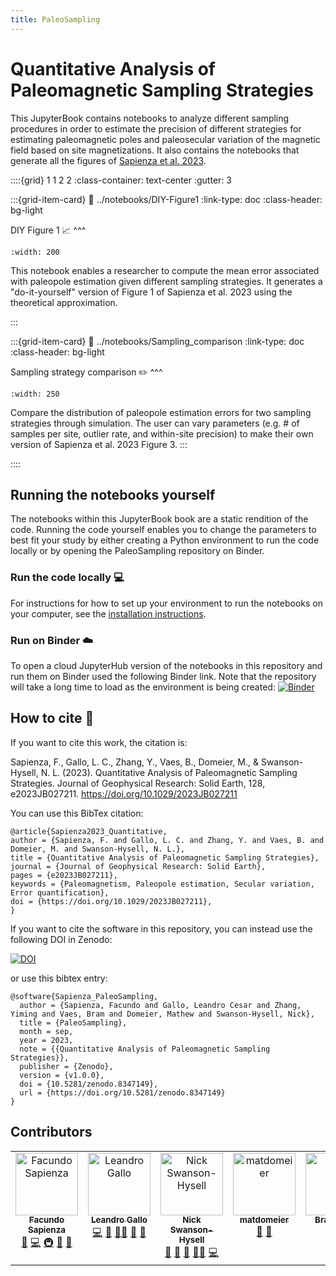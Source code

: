 ```yaml
---
title: PaleoSampling
---
```


# Quantitative Analysis of Paleomagnetic Sampling Strategies

This JupyterBook contains notebooks to analyze different sampling procedures in order to estimate the precision of different strategies for estimating paleomagnetic poles and paleosecular variation of the magnetic field based on site magnetizations. It also contains the notebooks that generate all the figures of [Sapienza et al. 2023](https://doi.org/10.1029/2023JB027211).

::::{grid} 1 1 2 2
:class-container: text-center
:gutter: 3

:::{grid-item-card}
:link: ../notebooks/DIY-Figure1
:link-type: doc
:class-header: bg-light

DIY Figure 1 📈
^^^

```{image} ../figures/logo.png
:width: 200
```

This notebook enables a researcher to compute the mean error associated with paleopole estimation given different sampling strategies. It generates a "do-it-yourself" version of Figure 1 of Sapienza et al. 2023 using the theoretical approximation.

:::

:::{grid-item-card}
:link: ../notebooks/Sampling_comparison
:link-type: doc
:class-header: bg-light

Sampling strategy comparison ✏️
^^^

```{image} ../figures/figure3_histogram/Figure3a.png
:width: 250
```

Compare the distribution of paleopole estimation errors for two sampling strategies through simulation. The user can vary parameters (e.g. # of samples per site, outlier rate, and within-site precision) to make their own version of Sapienza et al. 2023 Figure 3.
:::

::::

## Running the notebooks yourself

The notebooks within this JupyterBook book are a static rendition of the code. Running the code yourself enables you to change the parameters to best fit your study by either creating a Python environment to run the code locally or by opening the PaleoSampling repository on Binder.

### Run the code locally 💻

For instructions for how to set up your environment to run the notebooks on your computer, see the [installation instructions](installation.md).

### Run on Binder ☁️

To open a cloud JupyterHub version of the notebooks in this repository and run them on Binder used the following Binder link. Note that the repository will take a long time to load as the environment is being created: [![Binder](https://mybinder.org/badge_logo.svg)](https://mybinder.org/v2/gh/PolarWandering/PaleoSampling/HEAD)

## How to cite 📖

If you want to cite this work, the citation is:

Sapienza, F., Gallo, L. C., Zhang, Y., Vaes, B., Domeier, M., & Swanson-Hysell, N. L. (2023). Quantitative Analysis of Paleomagnetic Sampling Strategies. Journal of Geophysical Research: Solid Earth, 128, e2023JB027211. https://doi.org/10.1029/2023JB027211

You can use this BibTex citation:
```
@article{Sapienza2023_Quantitative,
author = {Sapienza, F. and Gallo, L. C. and Zhang, Y. and Vaes, B. and Domeier, M. and Swanson-Hysell, N. L.},
title = {Quantitative Analysis of Paleomagnetic Sampling Strategies},
journal = {Journal of Geophysical Research: Solid Earth},
pages = {e2023JB027211},
keywords = {Paleomagnetism, Paleopole estimation, Secular variation, Error quantification},
doi = {https://doi.org/10.1029/2023JB027211},
}
```
If you want to cite the software in this repository, you can instead use the following DOI in Zenodo:

[![DOI](https://zenodo.org/badge/595793364.svg)](https://zenodo.org/badge/latestdoi/595793364)

or use this bibtex entry: 
```
@software{Sapienza_PaleoSampling,
  author = {Sapienza, Facundo and Gallo, Leandro Cesar and Zhang, Yiming and Vaes, Bram and Domeier, Mathew and Swanson-Hysell, Nick},
  title = {PaleoSampling},
  month = sep,
  year = 2023,
  note = {{Quantitative Analysis of Paleomagnetic Sampling Strategies}},
  publisher = {Zenodo},
  version = {v1.0.0},
  doi = {10.5281/zenodo.8347149},
  url = {https://doi.org/10.5281/zenodo.8347149}
}
```

## Contributors

<table>
  <tbody>
    <tr>
      <td align="center" valign="top" width="14.28%"><a href="http://facusapienza.com"><img src="https://avatars.githubusercontent.com/u/39526081?v=4?s=100" width="100px;" alt="Facundo Sapienza"/><br /><sub><b>Facundo Sapienza</b></sub></a><br /><a href="#doc-facusapienza21" title="Documentation">📖</a> <a href="#code-facusapienza21" title="Code">💻</a> <a href="#infra-facusapienza21" title="Infrastructure (Hosting, Build-Tools, etc)">🚇</a> <a href="#design-facusapienza21" title="Design">🎨</a> <a href="#maintenance-facusapienza21" title="Maintenance">🚧</a></td>
      <td align="center" valign="top" width="14.28%"><a href="https://github.com/LenGallo"><img src="https://avatars.githubusercontent.com/u/29756069?v=4?s=100" width="100px;" alt="Leandro Gallo"/><br /><sub><b>Leandro Gallo</b></sub></a><br /><a href="#code-LenGallo" title="Code">💻</a> <a href="#bug-LenGallo" title="Bug reports">🐛</a> <a href="#mentoring-LenGallo" title="Mentoring">🧑‍🏫</a> <a href="#design-LenGallo" title="Design">🎨</a> <a href="#question-LenGallo" title="Answering Questions">💬</a></td>
      <td align="center" valign="top" width="14.28%"><a href="http://www.swanson-hysell.org"><img src="https://avatars.githubusercontent.com/u/4332322?v=4?s=100" width="100px;" alt="Nick Swanson-Hysell"/><br /><sub><b>Nick Swanson-Hysell</b></sub></a><br /><a href="#review-Swanson-Hysell" title="Reviewed Pull Requests">👀</a> <a href="#doc-Swanson-Hysell" title="Documentation">📖</a> <a href="#design-Swanson-Hysell" title="Design">🎨</a> <a href="#mentoring-Swanson-Hysell" title="Mentoring">🧑‍🏫</a> <a href="#code-Swanson-Hysell" title="Code">💻</a></td>
      <td align="center" valign="top" width="14.28%"><a href="https://github.com/matdomeier"><img src="https://avatars.githubusercontent.com/u/40273197?v=4?s=100" width="100px;" alt="matdomeier"/><br /><sub><b>matdomeier</b></sub></a><br /><a href="#ideas-matdomeier" title="Ideas, Planning, & Feedback">🤔</a> <a href="#design-matdomeier" title="Design">🎨</a></td>
      <td align="center" valign="top" width="14.28%"><a href="https://www.uu.nl/medewerkers/BVaes"><img src="https://avatars.githubusercontent.com/u/94557078?v=4?s=100" width="100px;" alt="Bram Vaes"/><br /><sub><b>Bram Vaes</b></sub></a><br /><a href="#design-bramvaes" title="Design">🎨</a> <a href="#ideas-bramvaes" title="Ideas, Planning, & Feedback">🤔</a></td>
      <td align="center" valign="top" width="14.28%"><a href="https://duserzym.github.io/"><img src="https://avatars.githubusercontent.com/u/39976081?v=4?s=100" width="100px;" alt="Yiming Zhang"/><br /><sub><b>Yiming Zhang</b></sub></a><br /><a href="#ideas-duserzym" title="Ideas, Planning, & Feedback">🤔</a></td>
    </tr>
  </tbody>
</table>